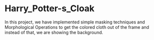 # Harry_Potter-s_Cloak
In this project, we have implemented simple masking techniques and Morphological Operations to get the colored cloth out of the frame and instead of that, we are showing the background.
